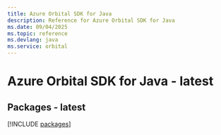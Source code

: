 ```yaml
---
title: Azure Orbital SDK for Java
description: Reference for Azure Orbital SDK for Java
ms.date: 09/04/2025
ms.topic: reference
ms.devlang: java
ms.service: orbital
---
```

# Azure Orbital SDK for Java - latest
## Packages - latest
[!INCLUDE [packages](orbital-index.md)]